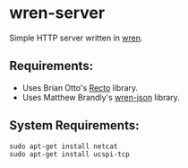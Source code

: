# wren-server

Simple HTTP server written in [wren](https://github.com/munificent/wren).

## Requirements:

- Uses Brian Otto's [Recto](https://github.com/BrianOtto/Recto) library.
- Uses Matthew Brandly's [wren-json](https://github.com/brandly/wren-json) library.

## System Requirements:

    sudo apt-get install netcat
    sudo apt-get install ucspi-tcp
